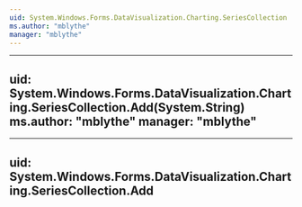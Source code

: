 ```yaml
---
uid: System.Windows.Forms.DataVisualization.Charting.SeriesCollection
ms.author: "mblythe"
manager: "mblythe"
---
```


---
uid: System.Windows.Forms.DataVisualization.Charting.SeriesCollection.Add(System.String)
ms.author: "mblythe"
manager: "mblythe"
---

---
uid: System.Windows.Forms.DataVisualization.Charting.SeriesCollection.Add
---
